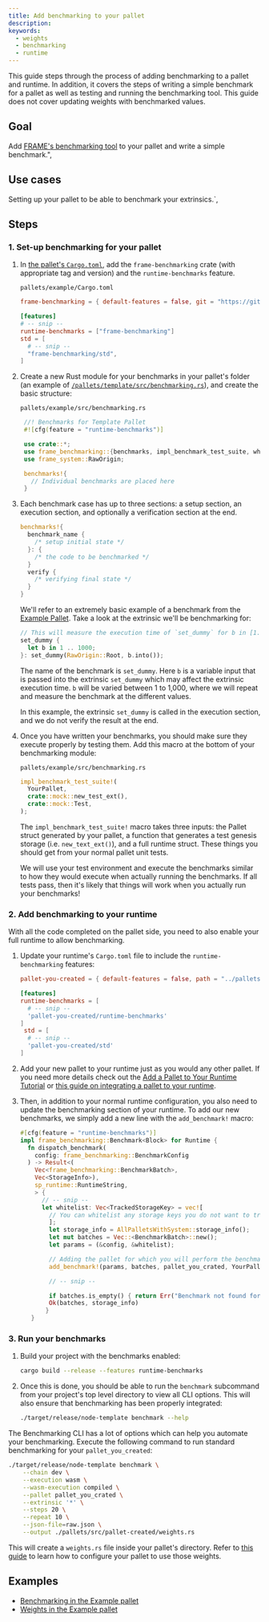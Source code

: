 ```yaml
---
title: Add benchmarking to your pallet
description:
keywords:
  - weights
  - benchmarking
  - runtime
---
```


This guide steps through the process of adding benchmarking to a pallet and runtime.
In addition, it covers the steps of writing a simple benchmark for a pallet as well as testing and running the benchmarking tool.
This guide does not cover updating weights with benchmarked values.

## Goal

Add [FRAME's benchmarking tool](/rustdocs/latest/frame_benchmarking/macro.benchmarks.html) to your pallet and write a simple benchmark.",

## Use cases

Setting up your pallet to be able to benchmark your extrinsics.`,

## Steps

### 1. Set-up benchmarking for your pallet

1. In [the pallet's `Cargo.toml`](https://github.com/paritytech/substrate/blob/master/frame/example/Cargo.toml), add the `frame-benchmarking` crate (with appropriate tag and version) and the `runtime-benchmarks` feature.

   `pallets/example/Cargo.toml`

   ```toml
   frame-benchmarking = { default-features = false, git = "https://github.com/paritytech/substrate.git", optional = true, branch = "<polkadot-vM.m.p>" }

   [features]
   # -- snip --
   runtime-benchmarks = ["frame-benchmarking"]
   std = [
     # -- snip --
     "frame-benchmarking/std",
   ]
   ```

1. Create a new Rust module for your benchmarks in your pallet's folder (an example of [`/pallets/template/src/benchmarking.rs`](https://github.com/substrate-developer-hub/substrate-node-template/blob/latest/pallets/template/src/benchmarking.rs)), and create the basic structure:

   `pallets/example/src/benchmarking.rs`

   ```rust
    //! Benchmarks for Template Pallet
    #![cfg(feature = "runtime-benchmarks")]

    use crate::*;
    use frame_benchmarking::{benchmarks, impl_benchmark_test_suite, whitelisted_caller};
    use frame_system::RawOrigin;

    benchmarks!{
      // Individual benchmarks are placed here
    }
   ```

1. Each benchmark case has up to three sections: a setup section, an execution section, and optionally a verification section at the end.

   ```rust
   benchmarks!{
     benchmark_name {
       /* setup initial state */
     }: {
       /* the code to be benchmarked */
     }
     verify {
       /* verifying final state */
     }
   }
   ```

   We'll refer to an extremely basic example of a benchmark from the [Example Pallet](https://github.com/paritytech/substrate/tree/master/frame/examples/basic).
   Take a look at the extrinsic we'll be benchmarking for:

   ```rust
   // This will measure the execution time of `set_dummy` for b in [1..1000] range.
   set_dummy {
     let b in 1 .. 1000;
   }: set_dummy(RawOrigin::Root, b.into());
   ```

   The name of the benchmark is `set_dummy`. Here `b` is a variable input that is passed into the extrinsic `set_dummy` which may affect the extrinsic execution time.
   `b` will be varied between 1 to 1,000, where we will repeat and measure the benchmark at the different values.

   In this example, the extrinsic `set_dummy` is called in the execution section, and we do not verify the result at the end.

1. Once you have written your benchmarks, you should make sure they execute properly by testing them.
   Add this macro at the bottom of your benchmarking module:

   `pallets/example/src/benchmarking.rs`

   ```rust
   impl_benchmark_test_suite!(
     YourPallet,
     crate::mock::new_test_ext(),
     crate::mock::Test,
   );
   ```

   The `impl_benchmark_test_suite!` macro takes three inputs: the Pallet struct generated by your pallet,
   a function that generates a test genesis storage (i.e. `new_text_ext()`), and a full runtime
   struct. These things you should get from your normal pallet unit tests.

   We will use your test environment and execute the benchmarks similar to how they would execute
   when actually running the benchmarks. If all tests pass, then it's likely that things will
   work when you actually run your benchmarks!

### 2. Add benchmarking to your runtime

With all the code completed on the pallet side, you need to also enable your full runtime to allow
benchmarking.

1. Update your runtime's `Cargo.toml` file to include the `runtime-benchmarking` features:

   ```toml
   pallet-you-created = { default-features = false, path = "../pallets/pallet-you-created"}

   [features]
   runtime-benchmarks = [
     # -- snip --
     'pallet-you-created/runtime-benchmarks'
   ]
    std = [
     # -- snip --
     'pallet-you-created/std'
   ]
   ```

1. Add your new pallet to your runtime just as you would any other pallet.
   If you need more details check out the [Add a Pallet to Your Runtime Tutorial](/tutorials/work-with-pallets/add-a-pallet) or [this guide on integrating a pallet to your runtime](/reference/how-to-guides/basics/pallet-integration).

1. Then, in addition to your normal runtime configuration, you also need to update the benchmarking section of your runtime.
   To add our new benchmarks, we simply add a new line with the `add_benchmark!` macro:

   ```rust
   #[cfg(feature = "runtime-benchmarks")]
   impl frame_benchmarking::Benchmark<Block> for Runtime {
     fn dispatch_benchmark(
       config: frame_benchmarking::BenchmarkConfig
     ) -> Result<(
       Vec<frame_benchmarking::BenchmarkBatch>,
       Vec<StorageInfo>),
       sp_runtime::RuntimeString,
       > {
         // -- snip --
         let whitelist: Vec<TrackedStorageKey> = vec![
           // You can whitelist any storage keys you do not want to track here
           ];
           let storage_info = AllPalletsWithSystem::storage_info();
           let mut batches = Vec::<BenchmarkBatch>::new();
           let params = (&config, &whitelist);

           // Adding the pallet for which you will perform the benchmarking
           add_benchmark!(params, batches, pallet_you_crated, YourPallet);

           // -- snip --

           if batches.is_empty() { return Err("Benchmark not found for this pallet.".into()) }
           Ok(batches, storage_info)
          }
      }
   ```

### 3. Run your benchmarks

1. Build your project with the benchmarks enabled:

   ```bash
   cargo build --release --features runtime-benchmarks
   ```

1. Once this is done, you should be able to run the `benchmark` subcommand from your project's top level directory to view all CLI options.
   This will also ensure that benchmarking has been properly integrated:

   ```bash
   ./target/release/node-template benchmark --help
   ```

The Benchmarking CLI has a lot of options which can help you automate your benchmarking.
Execute the following command to run standard benchmarking for your `pallet_you_created`:

```bash
./target/release/node-template benchmark \
    --chain dev \
    --execution wasm \
    --wasm-execution compiled \
    --pallet pallet_you_crated \
    --extrinsic '*' \
    --steps 20 \
    --repeat 10 \
    --json-file=raw.json \
    --output ./pallets/src/pallet-created/weights.rs
```

This will create a `weights.rs` file inside your pallet's directory.
Refer to [this guide](/reference/how-to-guides/weights/use-benchmark-weights) to learn how to configure your pallet to use those weights.

## Examples

- [Benchmarking in the Example pallet](https://github.com/paritytech/substrate/blob/master/frame/examples/basic/src/benchmarking.rs)
- [Weights in the Example pallet](https://github.com/paritytech/substrate/blob/master/frame/examples/basic/src/weights.rs)
